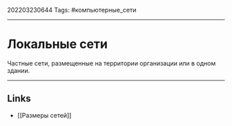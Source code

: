 202203230644
Tags: #компьютерные_сети

---

# Локальные сети
Частные сети, размещенные на территории организации или в одном здании.

---
## Links
-  [[Размеры сетей]]
